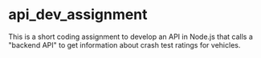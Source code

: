 # api_dev_assignment
This is a short coding assignment to develop an API in Node.js that calls a "backend API" to get information about crash test ratings for vehicles.
